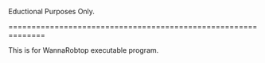 Eductional Purposes Only.

==============================================================

This is for WannaRobtop executable program.
